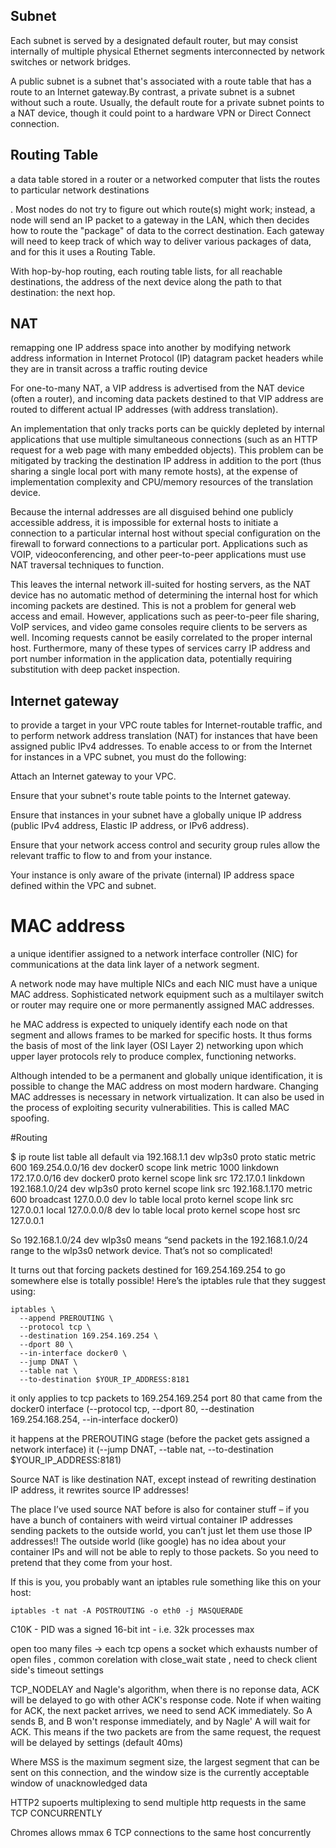 Subnet
--------
Each subnet is served by a designated default router, but may consist internally of multiple physical Ethernet segments interconnected by network switches or network bridges.

A public subnet is a subnet that's associated with a route table that has a route to an Internet gateway.By contrast, a private subnet is a subnet without such a route. Usually, the default route for a private subnet points to a NAT device, though it could point to a hardware VPN or Direct Connect connection.

Routing Table
--------
a data table stored in a router or a networked computer that lists the routes to particular network destinations

. Most nodes do not try to figure out which route(s) might work; instead, a node will send an IP packet to a gateway in the LAN, which then decides how to route the "package" of data to the correct destination. Each gateway will need to keep track of which way to deliver various packages of data, and for this it uses a Routing Table. 

With hop-by-hop routing, each routing table lists, for all reachable destinations, the address of the next device along the path to that destination: the next hop.

NAT
-----------
 remapping one IP address space into another by modifying network address information in Internet Protocol (IP) datagram packet headers while they are in transit across a traffic routing device

For one-to-many NAT, a VIP address is advertised from the NAT device (often a router), and incoming data packets destined to that VIP address are routed to different actual IP addresses (with address translation).

An implementation that only tracks ports can be quickly depleted by internal applications that use multiple simultaneous connections (such as an HTTP request for a web page with many embedded objects). This problem can be mitigated by tracking the destination IP address in addition to the port (thus sharing a single local port with many remote hosts), at the expense of implementation complexity and CPU/memory resources of the translation device.

Because the internal addresses are all disguised behind one publicly accessible address, it is impossible for external hosts to initiate a connection to a particular internal host without special configuration on the firewall to forward connections to a particular port. Applications such as VOIP, videoconferencing, and other peer-to-peer applications must use NAT traversal techniques to function.

This leaves the internal network ill-suited for hosting servers, as the NAT device has no automatic method of determining the internal host for which incoming packets are destined. This is not a problem for general web access and email. However, applications such as peer-to-peer file sharing, VoIP services, and video game consoles require clients to be servers as well. Incoming requests cannot be easily correlated to the proper internal host. Furthermore, many of these types of services carry IP address and port number information in the application data, potentially requiring substitution with deep packet inspection.

Internet gateway
----------
to provide a target in your VPC route tables for Internet-routable traffic, and to perform network address translation (NAT) for instances that have been assigned public IPv4 addresses.
To enable access to or from the Internet for instances in a VPC subnet, you must do the following:

Attach an Internet gateway to your VPC.

Ensure that your subnet's route table points to the Internet gateway.

Ensure that instances in your subnet have a globally unique IP address (public IPv4 address, Elastic IP address, or IPv6 address).

Ensure that your network access control and security group rules allow the relevant traffic to flow to and from your instance.

Your instance is only aware of the private (internal) IP address space defined within the VPC and subnet.


# MAC address

a unique identifier assigned to a network interface controller (NIC) for communications at the data link layer of a network segment.

A network node may have multiple NICs and each NIC must have a unique MAC address. Sophisticated network equipment such as a multilayer switch or router may require one or more permanently assigned MAC addresses.

he MAC address is expected to uniquely identify each node on that segment and allows frames to be marked for specific hosts. It thus forms the basis of most of the link layer (OSI Layer 2) networking upon which upper layer protocols rely to produce complex, functioning networks.

Although intended to be a permanent and globally unique identification, it is possible to change the MAC address on most modern hardware. Changing MAC addresses is necessary in network virtualization. It can also be used in the process of exploiting security vulnerabilities. This is called MAC spoofing.

#Routing

$ ip route list table all
default via 192.168.1.1 dev wlp3s0  proto static  metric 600 
169.254.0.0/16 dev docker0  scope link  metric 1000 linkdown 
172.17.0.0/16 dev docker0  proto kernel  scope link  src 172.17.0.1 linkdown 
192.168.1.0/24 dev wlp3s0  proto kernel  scope link  src 192.168.1.170  metric 600 
broadcast 127.0.0.0 dev lo  table local  proto kernel  scope link  src 127.0.0.1 
local 127.0.0.0/8 dev lo  table local  proto kernel  scope host  src 127.0.0.1


So 192.168.1.0/24 dev wlp3s0 means “send packets in the 192.168.1.0/24 range to the wlp3s0 network device. That’s not so complicated!

It turns out that forcing packets destined for 169.254.169.254 to go somewhere else is totally possible! Here’s the iptables rule that they suggest using:

```
iptables \
  --append PREROUTING \
  --protocol tcp \
  --destination 169.254.169.254 \
  --dport 80 \
  --in-interface docker0 \
  --jump DNAT \
  --table nat \
  --to-destination $YOUR_IP_ADDRESS:8181
```

it only applies to tcp packets to 169.254.169.254 port 80 that came from the docker0 interface (--protocol tcp, --dport 80, --destination 169.254.168.254, --in-interface docker0)

it happens at the PREROUTING stage (before the packet gets assigned a network interface)
it (--jump DNAT, --table nat, --to-destination $YOUR_IP_ADDRESS:8181)

Source NAT is like destination NAT, except instead of rewriting destination IP address, it rewrites source IP addresses!

The place I’ve used source NAT before is also for container stuff – if you have a bunch of containers with weird virtual container IP addresses sending packets to the outside world, you can’t just let them use those IP addresses!! The outside world (like google) has no idea about your container IPs and will not be able to reply to those packets. So you need to pretend that they come from your host.

If this is you, you probably want an iptables rule something like this on your host:

```
iptables -t nat -A POSTROUTING -o eth0 -j MASQUERADE
```

C10K - PID was a signed 16-bit int - i.e. 32k processes max

open too many files -> each tcp opens a socket which exhausts number of open files , common corelation with close_wait state , need to check client side's timeout settings


TCP_NODELAY and Nagle's algorithm, when there is no reponse data, ACK will be delayed to go with other ACK's response code. Note if when waiting for ACK, the next packet arrives, we need to send ACK immediately. So A sends B, and B won't response immediately, and by Nagle' A will wait for ACK. This means if the two packets are from the same request, the request will be delayed by settings (default 40ms)

Where MSS is the maximum segment size, the largest segment that can be sent on this connection, and the window size is the currently acceptable window of unacknowledged data

HTTP2 supoerts multiplexing to send multiple http requests in the same TCP CONCURRENTLY

Chromes allows mmax 6 TCP connections to the same host concurrently

